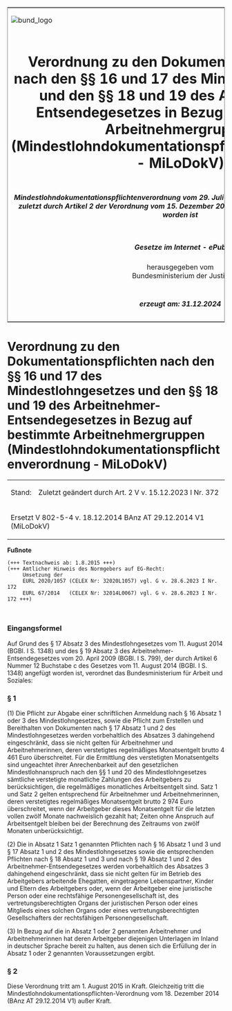 <span id="DECKBLATT.html"></span>

<table border="0" frame="border" width="100%">

<tr valign="top">

<td align="left">

![bund\_logo](BfJ_2021_Web_de_de.gif)

</td>

<td align="right">

 

</td>

</tr>

<tr align="center" valign="middle">

<td colspan="2">

# Verordnung zu den Dokumentationspflichten nach den §§ 16 und 17 des Mindestlohngesetzes und den §§ 18 und 19 des Arbeitnehmer-Entsendegesetzes in Bezug auf bestimmte Arbeitnehmergruppen (Mindestlohndokumentationspflichtenverordnung - MiLoDokV)

</td>

</tr>

<tr align="center" valign="middle">

<td colspan="2">

##### Mindestlohndokumentationspflichtenverordnung vom 29. Juli 2015 (BAnz AT 31.07.2015 V1), die zuletzt durch Artikel 2 der Verordnung vom 15. Dezember 2023 (BGBl. 2023 I Nr. 372) geändert worden ist

</td>

</tr>

<tr align="center" valign="middle">

<td colspan="2">

  
  

##### Gesetze im Internet - ePub  
  
herausgegeben vom  
Bundesministerium der Justiz

</td>

</tr>

<tr align="center" valign="bottom">

<td colspan="2">

  
  

##### erzeugt am: 31.12.2024

</td>

</tr>

</table>

<span id="BJNR621200015.html"></span>

# Verordnung zu den Dokumentationspflichten nach den §§ 16 und 17 des Mindestlohngesetzes und den §§ 18 und 19 des Arbeitnehmer-Entsendegesetzes in Bezug auf bestimmte Arbeitnehmergruppen (Mindestlohndokumentationspflichtenverordnung - MiLoDokV)

<div>

<div class="jnhtml">

<table width="100%">

<colgroup>

<col width="10%">

</col>

<col width="90%">

</col>

</colgroup>

<tr>

<td>

Stand:

</div>

</div>

</td>

<td>

Zuletzt geändert durch Art. 2 V v. 15.12.2023 I Nr. 372

</td>

</tr>

<tr>

<td colspan="2">

Ersetzt V 802-5-4 v. 18.12.2014 BAnz AT 29.12.2014 V1 (MiLoDokV)

</td>

</tr>

</table>

</div>

</div>

<div>

  
**Fußnote**

<div class="jnhtml">

<div>

<div class="jurAbsatz">

  

``` 
(+++ Textnachweis ab: 1.8.2015 +++)
(+++ Amtlicher Hinweis des Normgebers auf EG-Recht:
     Umsetzung der
     EURL 2020/1057 (CELEX Nr: 32020L1057) vgl. G v. 28.6.2023 I Nr. 172 
     EURL 67/2014   (CELEX Nr: 32014L0067) vgl. G v. 28.6.2023 I Nr. 172 +++)

 
```

</div>

</div>

</div>

</div>

<span id="BJNR621200015BJNE000100000.html"></span>

### Eingangsformel  

<div>

<div class="jnhtml">

<div>

<div class="jurAbsatz">

Auf Grund des § 17 Absatz 3 des Mindestlohngesetzes vom 11. August 2014
(BGBl. I S. 1348) und des § 19 Absatz 3 des
Arbeitnehmer-Entsendegesetzes vom 20. April 2009 (BGBl. I S. 799), der
durch Artikel 6 Nummer 12 Buchstabe c des Gesetzes vom 11. August 2014
(BGBl. I S. 1348) angefügt worden ist, verordnet das Bundesministerium
für Arbeit und Soziales:

</div>

</div>

</div>

</div>

<span id="BJNR621200015BJNE000204126.html"></span>

### § 1  

<div>

<div class="jnhtml">

<div>

<div class="jurAbsatz">

(1) Die Pflicht zur Abgabe einer schriftlichen Anmeldung nach § 16
Absatz 1 oder 3 des Mindestlohngesetzes, sowie die Pflicht zum Erstellen
und Bereithalten von Dokumenten nach § 17 Absatz 1 und 2 des
Mindestlohngesetzes werden vorbehaltlich des Absatzes 3 dahingehend
eingeschränkt, dass sie nicht gelten für Arbeitnehmer und
Arbeitnehmerinnen, deren verstetigtes regelmäßiges Monatsentgelt brutto
4 461 Euro überschreitet. Für die Ermittlung des verstetigten
Monatsentgelts sind ungeachtet ihrer Anrechenbarkeit auf den
gesetzlichen Mindestlohnanspruch nach den §§ 1 und 20 des
Mindestlohngesetzes sämtliche verstetigte monatliche Zahlungen des
Arbeitgebers zu berücksichtigen, die regelmäßiges monatliches
Arbeitsentgelt sind. Satz 1 und Satz 2 gelten entsprechend für
Arbeitnehmer und Arbeitnehmerinnen, deren verstetigtes regelmäßiges
Monatsentgelt brutto 2 974 Euro überschreitet, wenn der Arbeitgeber
dieses Monatsentgelt für die letzten vollen zwölf Monate nachweislich
gezahlt hat; Zeiten ohne Anspruch auf Arbeitsentgelt bleiben bei der
Berechnung des Zeitraums von zwölf Monaten unberücksichtigt.

</div>

<div class="jurAbsatz">

(2) Die in Absatz 1 Satz 1 genannten Pflichten nach § 16 Absatz 1 und 3
und § 17 Absatz 1 und 2 des Mindestlohngesetzes sowie die entsprechenden
Pflichten nach § 18 Absatz 1 und 3 und nach § 19 Absatz 1 und 2 des
Arbeitnehmer-Entsendegesetzes werden vorbehaltlich des Absatzes 3
dahingehend eingeschränkt, dass sie nicht gelten für im Betrieb des
Arbeitgebers arbeitende Ehegatten, eingetragene Lebenspartner, Kinder
und Eltern des Arbeitgebers oder, wenn der Arbeitgeber eine juristische
Person oder eine rechtsfähige Personengesellschaft ist, des
vertretungsberechtigten Organs der juristischen Person oder eines
Mitglieds eines solchen Organs oder eines vertretungsberechtigten
Gesellschafters der rechtsfähigen Personengesellschaft.

</div>

<div class="jurAbsatz">

(3) In Bezug auf die in Absatz 1 oder 2 genannten Arbeitnehmer und
Arbeitnehmerinnen hat deren Arbeitgeber diejenigen Unterlagen im Inland
in deutscher Sprache bereit zu halten, aus denen sich die Erfüllung der
in Absatz 1 oder 2 genannten Voraussetzungen ergibt.

</div>

</div>

</div>

</div>

<span id="BJNR621200015BJNE000300000.html"></span>

### § 2  

<div>

<div class="jnhtml">

<div>

<div class="jurAbsatz">

Diese Verordnung tritt am 1. August 2015 in Kraft. Gleichzeitig tritt
die Mindestlohndokumentationspflichten-Verordnung vom 18. Dezember 2014
(BAnz <span style="white-space: nowrap">AT 29.12.2014 V1)</span> außer
Kraft.

</div>

</div>

</div>

</div>
